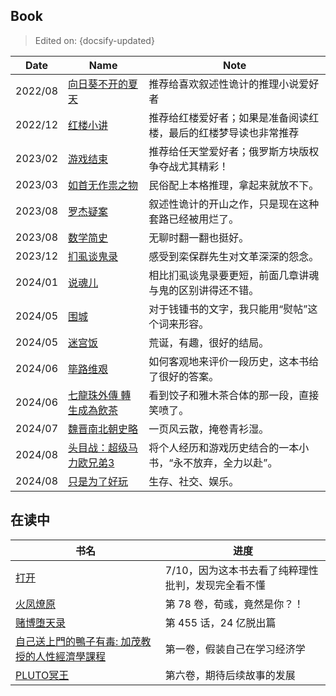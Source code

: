 ## Book

> Edited on: {docsify-updated}

Date | Name | Note
--- | --- | ---
2022/08 | [向日葵不开的夏天](https://book.douban.com/subject/26873412/) | 推荐给喜欢叙述性诡计的推理小说爱好者
2022/12 | [红楼小讲](https://book.douban.com/subject/1080314/) | 推荐给红楼爱好者；如果是准备阅读红楼，最后的红楼梦导读也非常推荐
2023/02 | [游戏结束](https://book.douban.com/subject/34983702/) | 推荐给任天堂爱好者；俄罗斯方块版权争夺战尤其精彩！
2023/03 | [如首无作祟之物](https://book.douban.com/subject/35406149/) | 民俗配上本格推理，拿起来就放不下。
2023/08 | [罗杰疑案](https://book.douban.com/subject/34985248/) | 叙述性诡计的开山之作，只是现在这种套路已经被用烂了。
2023/08 | [数学简史](https://book.douban.com/subject/27170478/) | 无聊时翻一翻也挺好。
2023/12 | [扪虱谈鬼录](https://book.douban.com/subject/27043530/) | 感受到栾保群先生对文革深深的怨念。
2024/01 | [说魂儿](https://book.douban.com/subject/27043532/) | 相比扪虱谈鬼录要更短，前面几章讲魂与鬼的区别讲得还不错。
2024/05 | [围城](https://book.douban.com/subject/27070488/) | 对于钱锺书的文字，我只能用“熨帖”这个词来形容。
2024/05 | [迷宫饭](https://book.douban.com/series/56013) | 荒诞，有趣，很好的结局。
2024/06 | [筚路维艰](https://book.douban.com/subject/26171466/) | 如何客观地来评价一段历史，这本书给了很好的答案。
2024/06 | [七龍珠外傳 轉生成為飲茶](https://book.douban.com/subject/30184970/) | 看到饺子和雅木茶合体的那一段，直接笑喷了。
2024/07 | [魏晋南北朝史略](https://book.douban.com/subject/27078666/) | 一页风云散，掩卷青衫湿。
2024/08 | [头目战：超级马力欧兄弟3](https://book.douban.com/subject/30288732/) | 将个人经历和游戏历史结合的一本小书，“永不放弃，全力以赴”。
2024/08 | [只是为了好玩](https://book.douban.com/subject/36303640/) | 生存、社交、娱乐。

## 在读中

书名 | 进度
--- | ---
[打开](https://book.douban.com/subject/30441530/) | 7/10，因为这本书去看了纯粹理性批判，发现完全看不懂
[火凤燎原](https://book.douban.com/series/13190) | 第 78 卷，荀彧，竟然是你？！
[赌博堕天录](https://book.douban.com/series/34762) | 第 455 话，24 亿脱出篇
[自己送上門的鴨子有毒: 加茂教授的人性經濟學課程](https://book.douban.com/subject/36291470/) | 第一卷，假装自己在学习经济学
[PLUTO冥王](https://book.douban.com/subject/36584896/) | 第六卷，期待后续故事的发展
